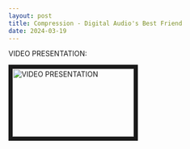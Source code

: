 ```yaml
---
layout: post
title: Compression - Digital Audio's Best Friend
date: 2024-03-19
---
```


VIDEO PRESENTATION:

<a href="https://youtu.be/rltJ3pQISWg
" target="_blank"><img src="http://img.youtube.com/vi/rltJ3pQISWg/0.jpg" 
alt="VIDEO PRESENTATION" width="240" height="135" border="8" /></a>

<object data="/pdf/2024-03-19.MDC.211.Compression_Presentation.pdf" width="640" height="480" type='application/pdf'></object>
